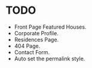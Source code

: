 # TODO
* Front Page Featured Houses.
* Corporate Profile.
* Residences Page.
* 404 Page.
* Contact Form.
* Auto set the permalink style.
